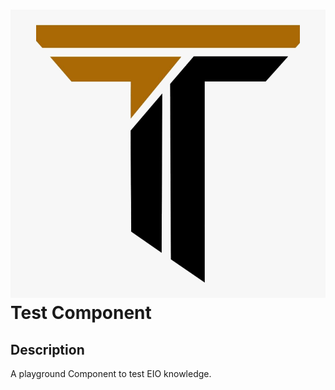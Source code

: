 # ![LOGO](logo.png) Test Component

## Description

A playground Component to test EIO knowledge.


